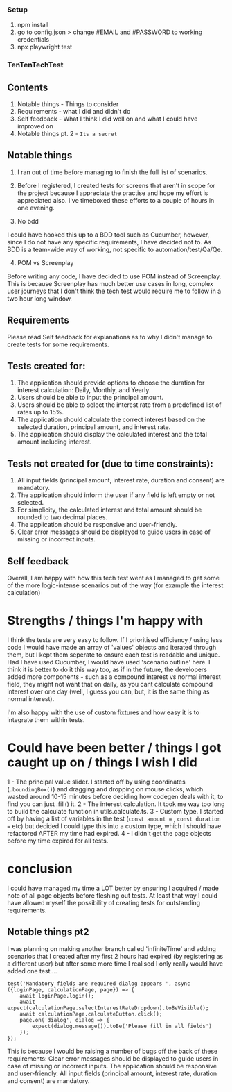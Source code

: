### Setup

1. npm install
2. go to config.json > change #EMAIL and #PASSWORD to working credentials
3. npx playwright test

### TenTenTechTest

## Contents

1. Notable things - Things to consider
2. Requirements - what I did and didn't do
3. Self feedback - What I think I did well on and what I could have improved on
4. Notable things pt. 2 - `Its a secret` 

## Notable things

1. I ran out of time before managing to finish the full list of scenarios.

2. Before I registered, I created tests for screens that aren't in scope for the project because I appreciate the practise and hope my effort is appreciated also. I've timeboxed these efforts to a couple of hours in one evening. 

3. No bdd

I could have hooked this up to a BDD tool such as Cucumber, however, since I do not have any specific requirements, I have decided not to. As BDD is a team-wide way of working, not specific to automation/test/Qa/Qe.

4. POM vs Screenplay

Before writing any code, I have decided to use POM instead of Screenplay. This is because Screenplay has much better use cases in long, complex user journeys that I don't think the tech test would require me to follow in a two hour long window.

## Requirements

Please read Self feedback for explanations as to why I didn't manage to create tests for some requirements.

## Tests created for: 
1. The application should provide options to choose the duration for interest calculation: Daily, Monthly, and Yearly.
2. Users should be able to input the principal amount.
3. Users should be able to select the interest rate from a predefined list of rates up to 15%.
4. The application should calculate the correct interest based on the selected duration, principal amount, and interest rate.
5. The application should display the calculated interest and the total amount including interest.

## Tests not created for (due to time constraints):
1. All input fields (principal amount, interest rate, duration and consent) are mandatory.
2. The application should inform the user if any field is left empty or not selected.
3. For simplicity, the calculated interest and total amount should be rounded to two decimal places.
4. The application should be responsive and user-friendly.
5. Clear error messages should be displayed to guide users in case of missing or incorrect inputs.

## Self feedback

Overall, I am happy with how this tech test went as I managed to get some of the more logic-intense scenarios out of the way (for example the interest calculation)

# Strengths / things I'm happy with

I think the tests are very easy to follow. If I prioritised efficiency / using less code I would have made an array of 'values' objects and iterated through them, but I kept them seperate to ensure each test is readable and unique. Had I have used Cucumber, I would have used 'scenario outline' here. I think it is better to do it this way too, as if in the future, the developers added more components - such as a compound interest vs normal interest field, they might not want that on daily, as you cant calculate compound interest over one day (well, I guess you can, but, it is the same thing as normal interest).  

I'm also happy with the use of custom fixtures and how easy it is to integrate them within tests.

# Could have been better / things I got caught up on / things I wish I did 
1 - The principal value slider. I started off by using coordinates (`.boundingBox()`) and dragging and dropping on mouse clicks, which wasted around 10-15 minutes before deciding how codegen deals with it, to find you can just .fill() it.
2 - The interest calculation. It took me way too long to build the calculate function in utils.calculate.ts.
3 - Custom type. I started off by having a list of variables in the test (`const amount =` , `const duration =` etc) but decided I could type this into a custom type, which I should have refactored AFTER my time had expired.
4 - I didn't get the page objects before my time expired for all tests. 

# conclusion

I could have managed my time a LOT better by ensuring I acquired / made note of all page objects before fleshing out tests. At least that way I could have allowed myself the possibility of creating tests for outstanding requirements.

## Notable things pt2

I was planning on making another branch called 'infiniteTime' and adding scenarios that I created after my first 2 hours had expired (by registering as a different user) but after some more time I realised I only really would have added one test....

```
test('Mandatory fields are required dialog appears ', async ({loginPage, calculationPage, page}) => {
    await loginPage.login();
    await expect(calculationPage.selectInterestRateDropdown).toBeVisible();    
    await calculationPage.calculateButton.click();
    page.on('dialog', dialog => {
        expect(dialog.message()).toBe('Please fill in all fields')
    });
});
```

This is because I would be raising a number of bugs off the back of these requirements:
Clear error messages should be displayed to guide users in case of missing or incorrect inputs.
The application should be responsive and user-friendly.
All input fields (principal amount, interest rate, duration and consent) are mandatory.
